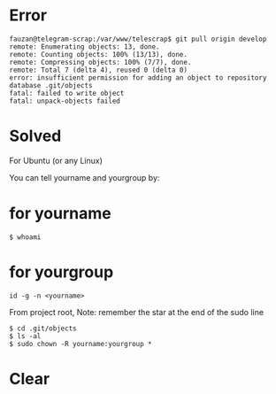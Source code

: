 # Error
```
fauzan@telegram-scrap:/var/www/telescrap$ git pull origin develop
remote: Enumerating objects: 13, done.
remote: Counting objects: 100% (13/13), done.
remote: Compressing objects: 100% (7/7), done.
remote: Total 7 (delta 4), reused 0 (delta 0)
error: insufficient permission for adding an object to repository database .git/objects
fatal: failed to write object
fatal: unpack-objects failed
```

# Solved
For Ubuntu (or any Linux)

You can tell yourname and yourgroup by:
# for yourname
```
$ whoami
```

# for yourgroup
```
id -g -n <yourname>
```

From project root,
Note: remember the star at the end of the sudo line
```
$ cd .git/objects
$ ls -al
$ sudo chown -R yourname:yourgroup *
```
# Clear

